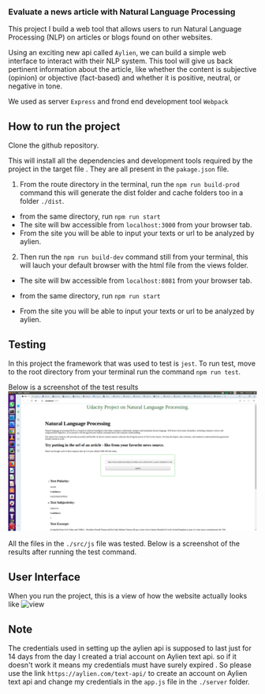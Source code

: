 ### Evaluate a news article with Natural Language Processing

This project I build a web tool that allows users to run 
Natural Language Processing (NLP) on articles or
blogs found on other websites.

Using an exciting new api called `Aylien`, we can build a simple web interface to interact with their NLP system. 
This tool will give us back pertinent information about the article, 
like whether the content is subjective (opinion) 
or objective (fact-based) and whether it is positive, neutral, or negative in tone.

We used as server `Express` and frond end development tool `Webpack` 

## How to run the project
Clone the github repository.
    
   This will install all the dependencies and development tools required by the project in the target file . They are all 
    present in the `pakage.json` file.
    
1) From the route directory in the terminal, run the `npm run build-prod` 
command this will generate the dist folder and cache folders too in a folder `./dist`.
- from the same directory, run `npm run start`
- The site will bw accessible from `localhost:3000` from your browser tab.
- From the site you will be able to input your texts or url to be analyzed by aylien.

2) Then run the `npm run build-dev` command still from your terminal, this will lauch your default browser with 
the html file from the views folder.
- The site will bw accessible from `localhost:8081` from your browser tab.
- from the same directory, run `npm run start`
  
- From the site you will be able to input your texts or url to be analyzed by aylien.

## Testing

In this project the framework that was  used to test is `jest`.
To run test, move to the root directory from your terminal run the command `npm run test`.

Below is a screenshot of the test results
![tests](nlp_webpage.png)

All the files in the `./src/js` file was tested. Below is a screenshot of the results after running the test command.

## User Interface
When you run the project, this is a view of how the website actually looks like
![view](nlp_interaction.png)

## Note

The credentials used in setting up the aylien api is supposed to last just for 14 days from the day I created a trial account on Aylien text api.
so if it doesn't work it means my credentials must have surely expired
. So please use the link `https://aylien.com/text-api/` to create an account on Aylien text api and change my credentials in the `app.js` file in the `./server` folder.
